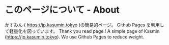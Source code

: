 # このページについて - About
かすみん ( https://jp.kasumin.tokyo )の簡易的ページ。
Github Pages を利用して軽量化を図っています。
Thank you read page !
A simple page of Kasmin (https://jp.kasumin.tokyo).
We use Github Pages to reduce weight.

